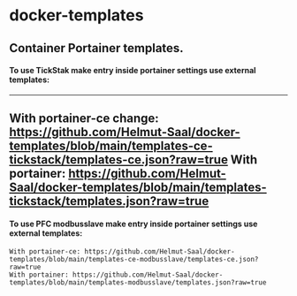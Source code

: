 # docker-templates
<H2>Container Portainer templates.</H2>

<H4>To use TickStak make entry inside portainer settings use external templates:</H4>

---
With portainer-ce change: https://github.com/Helmut-Saal/docker-templates/blob/main/templates-ce-tickstack/templates-ce.json?raw=true
With portainer: https://github.com/Helmut-Saal/docker-templates/blob/main/templates-tickstack/templates.json?raw=true
---
<H4>To use PFC modbusslave make entry inside portainer settings use external templates:</H4>

~~~  
With portainer-ce: https://github.com/Helmut-Saal/docker-templates/blob/main/templates-ce-modbusslave/templates-ce.json?raw=true 
With portainer: https://github.com/Helmut-Saal/docker-templates/blob/main/templates-modbusslave/templates.json?raw=true
~~~
